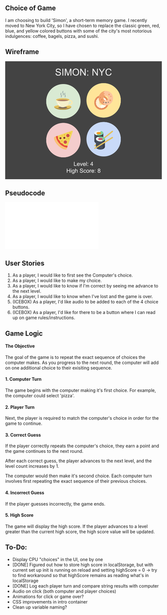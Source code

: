 ## Choice of Game
I am choosing to build 'Simon', a short-term memory game. I recently moved to New York City, so I have chosen to replace the classic green, red, blue, and yellow colored buttons with some of the city's most notorious indulgences: coffee, bagels, pizza, and sushi.

## Wireframe
![NYC Simon Wireframe](docs/assets/wireframe.png)

## Pseudocode
![](/pseudocode.md)

## User Stories
1. As a player, I would like to first see the Computer's choice.
2. As a player, I would like to make my choice.
3. As a player, I would like to know if I'm correct by seeing me advance to the next level.
4. As a player, I would like to know when I've lost and the game is over.
5. (ICEBOX) As a player, I'd like audio to be added to each of the 4 choice buttons.
6. (ICEBOX) As a player, I'd like for there to be a button where I can read up on game rules/instructions.

## Game Logic

#### The Objective
The goal of the game is to repeat the exact sequence of choices the computer makes. As you progress to the next round, the computer will add on one additional choice to their exisiting sequence.

#### 1. Computer Turn
The game begins with the computer making it's first choice. For example, the computer could select 'pizza'.

#### 2. Player Turn
Next, the player is required to match the computer's choice in order for the game to continue.

#### 3. Correct Guess
If the player correctly repeats the computer's choice, they earn a point and the game continues to the next round.

After each correct guess, the player advances to the next level, and the level count increases by 1.

The computer would then make it's second choice. Each computer turn involves first repeating the exact sequence of their previous choices.

#### 4. Incorrect Guess
If the player guesses incorrectly, the game ends.

#### 5. High Score
The game will display the high score. If the player advances to a level greater than the current high score, the high score value will be updated.




## To-Do:
- Display CPU "choices" in the UI, one by one
- [DONE] Figured out how to store high score in localStorage, but with current set up init is running on reload and setting highScore = 0 -> try to find workaround so that highScore remains as reading what's in localStorage
- [DONE] Log each player turn and compare string results with computer
- Audio on click (both computer and player choices)
- Animations for click or game over?
- CSS improvements in intro container
- Clean up variable naming?